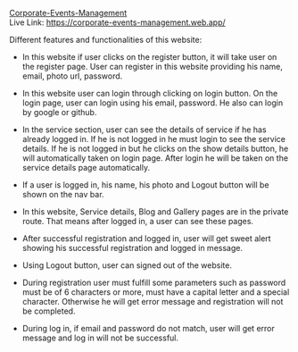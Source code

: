 
[Corporate-Events-Management](https://corporate-events-management.web.app/)
<br>
Live Link: https://corporate-events-management.web.app/


Different features and functionalities of this website:

* In this website if user clicks on the register button, it will take user on the register page. User can register in this website providing his name, email, photo url, password.

* In this website user can login through clicking on login button. On the login page, user can login using his email, password. He also can login by google or github.

* In the service section, user can see the details of service if he has already logged in. If he is not logged in he must login to see the service details. If he is not logged in but he clicks on the show details button, he will automatically taken on login page. After login he will be taken on the service details page automatically.

* If a user is logged in, his name, his photo and Logout button will be shown on the nav bar.

* In this website, Service details, Blog and Gallery pages are in the private route. That means after logged in, a user can see these pages.

* After successful registration and logged in, user will get sweet alert showing his successful registration and logged in message.

* Using Logout button, user can signed out of the website.

* During registration user must fulfill some parameters such as password must be of 6 characters or more, must have a capital letter and a special character. Otherwise he will get error message and registration will not be completed.

* During log in, if email and password do not match, user will get error message and log in will not be successful.


